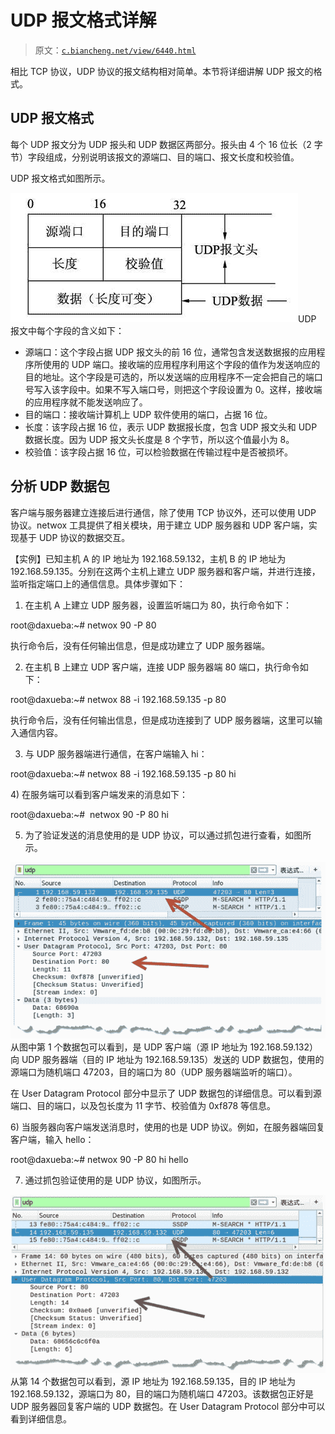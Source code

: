 # UDP 报文格式详解

> 原文：[`c.biancheng.net/view/6440.html`](http://c.biancheng.net/view/6440.html)

相比 TCP 协议，UDP 协议的报文结构相对简单。本节将详细讲解 UDP 报文的格式。

## UDP 报文格式

每个 UDP 报文分为 UDP 报头和 UDP 数据区两部分。报头由 4 个 16 位长（2 字节）字段组成，分别说明该报文的源端口、目的端口、报文长度和校验值。

UDP 报文格式如图所示。

![](img/e65156671830d21277b08081633d2f96.png)UDP 报文中每个字段的含义如下：

*   源端口：这个字段占据 UDP 报文头的前 16 位，通常包含发送数据报的应用程序所使用的 UDP 端口。接收端的应用程序利用这个字段的值作为发送响应的目的地址。这个字段是可选的，所以发送端的应用程序不一定会把自己的端口号写入该字段中。如果不写入端口号，则把这个字段设置为 0。这样，接收端的应用程序就不能发送响应了。
*   目的端口：接收端计算机上 UDP 软件使用的端口，占据 16 位。
*   长度：该字段占据 16 位，表示 UDP 数据报长度，包含 UDP 报文头和 UDP 数据长度。因为 UDP 报文头长度是 8 个字节，所以这个值最小为 8。
*   校验值：该字段占据 16 位，可以检验数据在传输过程中是否被损坏。

## 分析 UDP 数据包

客户端与服务器建立连接后进行通信，除了使用 TCP 协议外，还可以使用 UDP 协议。netwox 工具提供了相关模块，用于建立 UDP 服务器和 UDP 客户端，实现基于 UDP 协议的数据交互。

【实例】已知主机 A 的 IP 地址为 192.168.59.132，主机 B 的 IP 地址为 192.168.59.135。分别在这两个主机上建立 UDP 服务器和客户端，并进行连接，监听指定端口上的通信信息。具体步骤如下：

1) 在主机 A 上建立 UDP 服务器，设置监听端口为 80，执行命令如下：

root@daxueba:~# netwox 90 -P 80

执行命令后，没有任何输出信息，但是成功建立了 UDP 服务器端。

2) 在主机 B 上建立 UDP 客户端，连接 UDP 服务器端 80 端口，执行命令如下：

root@daxueba:~# netwox 88 -i 192.168.59.135 -p 80

执行命令后，没有任何输出信息，但是成功连接到了 UDP 服务器端，这里可以输入通信内容。

3) 与 UDP 服务器端进行通信，在客户端输入 hi：

root@daxueba:~# netwox 88 -i 192.168.59.135 -p 80
hi

4) 在服务端可以看到客户端发来的消息如下：

root@daxueba:~#  netwox 90 -P 80
hi

5) 为了验证发送的消息使用的是 UDP 协议，可以通过抓包进行查看，如图所示。

![](img/e53d7348252875df8199b9e0f85db6ce.png)从图中第 1 个数据包可以看到，是 UDP 客户端（源 IP 地址为 192.168.59.132）向 UDP 服务器端（目的 IP 地址为 192.168.59.135）发送的 UDP 数据包，使用的源端口为随机端口 47203，目的端口为 80（UDP 服务器端监听的端口）。

在 User Datagram Protocol 部分中显示了 UDP 数据包的详细信息。可以看到源端口、目的端口，以及包长度为 11 字节、校验值为 0xf878 等信息。

6) 当服务器向客户端发送消息时，使用的也是 UDP 协议。例如，在服务器端回复客户端，输入 hello：

root@daxueba:~# netwox 90 -P 80
hi
hello

7) 通过抓包验证使用的是 UDP 协议，如图所示。

![](img/54be28bfd8fdd1e625afe91db687ff18.png)从第 14 个数据包可以看到，源 IP 地址为 192.168.59.135，目的 IP 地址为 192.168.59.132，源端口为 80，目的端口为随机端口 47203。该数据包正好是 UDP 服务器回复客户端的 UDP 数据包。在 User Datagram Protocol 部分中可以看到详细信息。